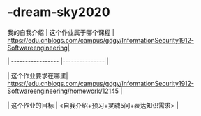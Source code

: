 # -dream-sky2020
我的自我介绍
| 这个作业属于哪个课程 | https://edu.cnblogs.com/campus/gdgy/InformationSecurity1912-Softwareengineering|

| ----------------- |--------------- |

| 这个作业要求在哪里| https://edu.cnblogs.com/campus/gdgy/InformationSecurity1912-Softwareengineering/homework/12145 |

| 这个作业的目标 | <自我介绍+预习+灵魂5问+表达知识需求> |
